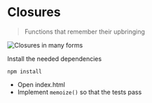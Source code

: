 # Closures
> Functions that remember their upbringing

![Closures in many forms](http://www.kenplas.com/project/closure/cap.jpg)

Install the needed dependencies
```
npm install
```

- Open index.html
- Implement `memoize()` so that the tests pass

